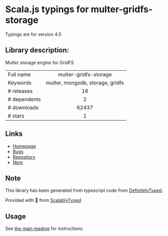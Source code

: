 
# Scala.js typings for multer-gridfs-storage

Typings are for version 4.0

## Library description:
Multer storage engine for GridFS

|                    |                 |
| ------------------ | :-------------: |
| Full name          | multer-gridfs-storage |
| Keywords           | multer, mongodb, storage, gridfs |
| # releases         | 16 |
| # dependents       | 2 |
| # downloads        | 62437 |
| # stars            | 1 |

## Links
- [Homepage](https://github.com/devconcept/multer-gridfs-storage)
- [Bugs](https://github.com/devconcept/multer-gridfs-storage/issues)
- [Repository](https://github.com/devconcept/multer-gridfs-storage)
- [Npm](https://www.npmjs.com/package/multer-gridfs-storage)
    


## Note
This library has been generated from typescript code from [DefinitelyTyped](https://definitelytyped.org).

Provided with :purple_heart: from [ScalablyTyped](https://github.com/oyvindberg/ScalablyTyped)

## Usage
See [the main readme](../../readme.md) for instructions.


